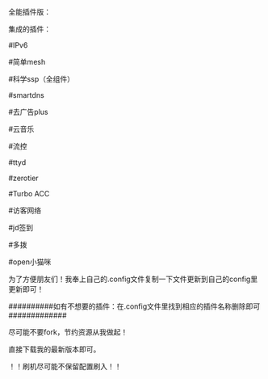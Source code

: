 全能插件版：

集成的插件：

#IPv6

#简单mesh

#科学ssp（全组件）

#smartdns

#去广告plus

#云音乐

#流控

#ttyd

#zerotier

#Turbo ACC

#访客网络

#jd签到

#多拨

#open小猫咪

为了方便朋友们！我奉上自己的.config文件复制一下文件更新到自己的config里更新即可！

##########如有不想要的插件：在.config文件里找到相应的插件名称删除即可#############

尽可能不要fork，节约资源从我做起！

直接下载我的最新版本即可。

！！刷机尽可能不保留配置刷入！！

